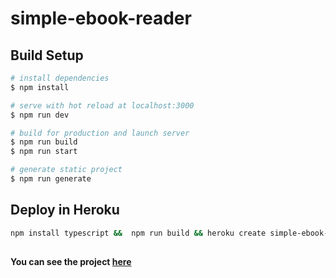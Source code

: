 # simple-ebook-reader

## Build Setup

```bash
# install dependencies
$ npm install

# serve with hot reload at localhost:3000
$ npm run dev

# build for production and launch server
$ npm run build
$ npm run start

# generate static project
$ npm run generate
```

## Deploy in Heroku
```bash
npm install typescript &&  npm run build && heroku create simple-ebook-reader && heroku config:set NPM_CONFIG_PRODUCTION=false && heroku config:set HOST=0.0.0.0 && heroku config:set NODE_ENV=production && git rm package-lock.json && git push heroku main 
```
##

#### You can see the project [here](https://simple-ebook-reader.herokuapp.com/)
